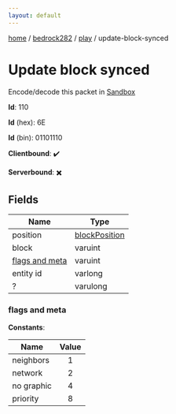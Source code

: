 ```yaml
---
layout: default
---
```


[home](/)  /  [bedrock282](/protocol/bedrock282)  /  [play](/protocol/bedrock282/play)  /  update-block-synced

# Update block synced

Encode/decode this packet in [Sandbox](../../../sandbox/bedrock282#Play.UpdateBlockSynced)

**Id**: 110

**Id** (hex): 6E

**Id** (bin): 01101110

**Clientbound**: ✔️

**Serverbound**: ✖️

## Fields

Name | Type
---|---
position | [blockPosition](/protocol/bedrock282/types/block-position)
block | varuint
[flags and meta](#flags-and-meta) | varuint
entity id | varlong
? | varulong

### flags and meta

**Constants**:

Name | Value
---|:---:
neighbors | 1
network | 2
no graphic | 4
priority | 8
